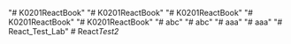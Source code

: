 "# K0201ReactBook" 
"# K0201ReactBook" 
"# K0201ReactBook" 
"# K0201ReactBook" 
"# K0201ReactBook" 
"# abc" 
"# abc" 
"# aaa" 
"# aaa" 
"# React_Test_Lab" 
#   R e a c t _ T e s t 2 _  
 